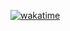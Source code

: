 [![wakatime](https://wakatime.com/badge/user/81f6f155-dab1-4d59-84ad-b51f0cf3e266.svg)](https://wakatime.com/@81f6f155-dab1-4d59-84ad-b51f0cf3e266)
